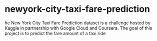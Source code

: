 # newyork-city-taxi-fare-prediction
he New York City Taxi Fare Prediction dataset is a challenge hosted by Kaggle in partnership with Google Cloud and Coursera. The goal of this project is to predict the fare amount of a taxi ride  
